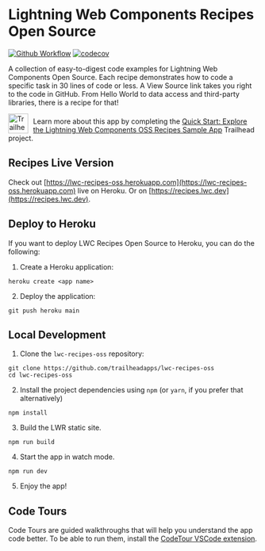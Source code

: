 # Lightning Web Components Recipes Open Source

[![Github Workflow](https://github.com/trailheadapps/lwc-recipes-oss/workflows/CI/badge.svg)](https://github.com/trailheadapps/lwc-recipes-oss/actions?query=workflow%3ACI) [![codecov](https://codecov.io/gh/trailheadapps/lwc-recipes-oss/branch/main/graph/badge.svg)](https://codecov.io/gh/trailheadapps/lwc-recipes-oss)

A collection of easy-to-digest code examples for Lightning Web Components Open Source. Each recipe demonstrates how to code a specific task in 30 lines of code or less. A View Source link takes you right to the code in GitHub. From Hello World to data access and third-party libraries, there is a recipe for that!

<div>
   <img src="https://res.cloudinary.com/hy4kyit2a/f_auto,fl_lossy,q_70/learn/projects/quick-start-explore-the-lightning-web-components-oss-recipes-sample-app/3039bf385440158b5a43a1d42cbbe82d_badge.png" align="left" alt="Trailhead Badge" height="40px" width="40px" style="padding-right: 0.5em;"/>
   <p style="padding-top:0.5em;">
      Learn more about this app by completing the <a href="https://trailhead.salesforce.com/en/content/learn/projects/quick-start-explore-the-lightning-web-components-oss-recipes-sample-app" >Quick Start: Explore the Lightning Web Components OSS Recipes Sample App</a> Trailhead project.
   </p>
</div>

## Recipes Live Version

Check out [https://lwc-recipes-oss.herokuapp.com](https://lwc-recipes-oss.herokuapp.com) live on Heroku. Or on [https://recipes.lwc.dev](https://recipes.lwc.dev).

## Deploy to Heroku

If you want to deploy LWC Recipes Open Source to Heroku, you can do the following:

1. Create a Heroku application:

```
heroku create <app name>
```

2. Deploy the application:

```
git push heroku main
```

## Local Development

1. Clone the `lwc-recipes-oss` repository:

```
git clone https://github.com/trailheadapps/lwc-recipes-oss
cd lwc-recipes-oss
```

2. Install the project dependencies using `npm` (or `yarn`, if you prefer that alternatively)

```
npm install
```

3. Build the LWR static site.

```
npm run build
```

4. Start the app in watch mode.

```
npm run dev
```

5. Enjoy the app!

## Code Tours

Code Tours are guided walkthroughs that will help you understand the app code better. To be able to run them, install the [CodeTour VSCode extension](https://marketplace.visualstudio.com/items?itemName=vsls-contrib.codetour).
